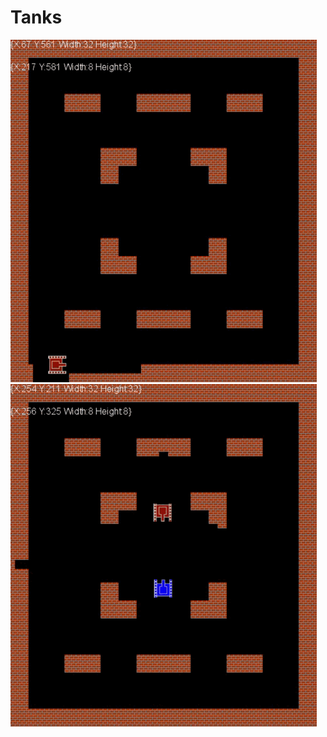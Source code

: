 # Tanks
![](https://github.com/D3C4RD/Tanks/blob/master/Tank%202023-07-11%2021-49-52.gif)
![](https://github.com/D3C4RD/Tanks/blob/master/Tank%202023-07-15%2013-39-37.gif)
